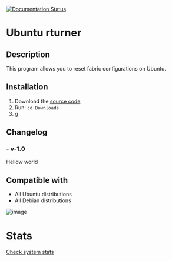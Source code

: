[![Documentation Status](https://readthedocs.org/projects/skarlotastro/badge/?version=latest)](https://skarlotastro.readthedocs.io/es/latest/?badge=latest)

# Ubuntu rturner

## Description
This program allows you to reset fabric configurations on Ubuntu.

## Installation

1. Download the [source code](https://github.com/skarlotastro/SkarlotAstro/blob/main/app/skarlotastro.sh)
2. Run: ```cd Downloads```
3. g

## Changelog
### - v-1.0
Hellow world

## Compatible with
- All Ubuntu distributions
- All Debian distributions

![image](https://i.ibb.co/6YCysvG/debian-logo-big-1.png)

# Stats
[Check system stats](https://stats.uptimerobot.com/lMZ0kI1Y4w)
